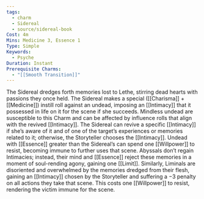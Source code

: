 ```yaml
---
tags:
  - charm
  - Sidereal
  - source/sidereal-book
Cost: 4m
Mins: Medicine 3, Essence 1
Type: Simple
Keywords:
  - Psyche
Duration: Instant
Prerequisite Charms:
  - "[[Smooth Transition]]"
---
```

The Sidereal dredges forth memories lost to Lethe, stirring dead hearts with passions they once held. The Sidereal makes a special ([[Charisma]] + [[Medicine]]) instill roll against an undead, imposing an [[Intimacy]] that it possessed in life on it for the scene if she succeeds. Mindless undead are susceptible to this Charm and can be affected by influence rolls that align with the revived [[Intimacy]]. The Sidereal can revive a specific [[Intimacy]] if she’s aware of it and of one of the target’s experiences or memories related to it; otherwise, the Storyteller chooses the [[Intimacy]]. Undead with [[Essence]] greater than the Sidereal’s can spend one [[Willpower]] to resist, becoming immune to further uses that scene. Abyssals don’t regain Intimacies; instead, their mind and [[Essence]] reject these memories in a moment of soul-rending agony, gaining one [[Limit]]. Similarly, Liminals are disoriented and overwhelmed by the memories dredged from their flesh, gaining an [[Intimacy]] chosen by the Storyteller and suffering a −3 penalty on all actions they take that scene. This costs one [[Willpower]] to resist, rendering the victim immune for the scene.